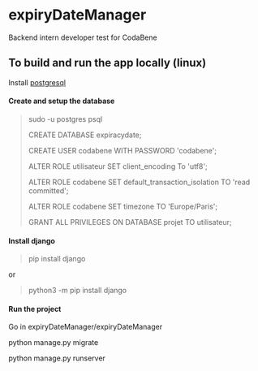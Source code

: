 # expiryDateManager
Backend intern developer test for CodaBene

## To build and run the app locally (linux)
Install [postgresql](https://www.postgresql.org/download/)

#### Create and setup the database
> sudo -u postgres psql
> 
> CREATE DATABASE expiracydate;
> 
> CREATE USER codabene WITH PASSWORD 'codabene';
> 
> ALTER ROLE utilisateur SET client_encoding To 'utf8';
> 
> ALTER ROLE codabene SET default_transaction_isolation TO 'read committed';
> 
> ALTER ROLE codabene SET timezone TO 'Europe/Paris';
> 
> GRANT ALL PRIVILEGES ON DATABASE projet TO utilisateur;
> 

#### Install django
> pip install django

or

> python3 -m pip install django

#### Run the project

Go in expiryDateManager/expiryDateManager

python manage.py migrate

python manage.py runserver
